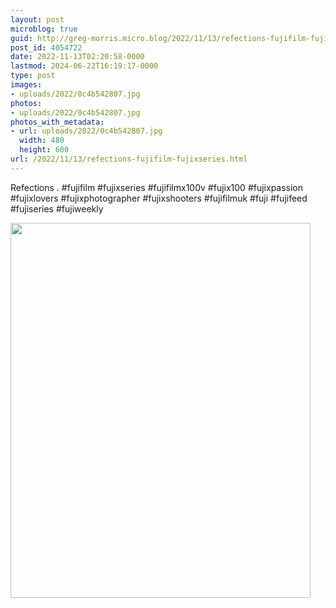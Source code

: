 ```yaml
---
layout: post
microblog: true
guid: http://greg-morris.micro.blog/2022/11/13/refections-fujifilm-fujixseries.html
post_id: 4054722
date: 2022-11-13T02:20:58-0000
lastmod: 2024-06-22T16:19:17-0000
type: post
images:
- uploads/2022/0c4b542807.jpg
photos:
- uploads/2022/0c4b542807.jpg
photos_with_metadata:
- url: uploads/2022/0c4b542807.jpg
  width: 480
  height: 600
url: /2022/11/13/refections-fujifilm-fujixseries.html
---
```

Refections
.
#fujifilm #fujixseries #fujifilmx100v #fujix100 #fujixpassion #fujixlovers #fujixphotographer #fujixshooters #fujifilmuk #fuji #fujifeed #fujiseries #fujiweekly

<img src="uploads/2022/0c4b542807.jpg" width="480" height="600" alt="">
